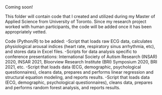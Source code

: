 Coming soon!

This folder will contain code that I created and utilized during my Master of Applied Science from University of Toronto. Since my research project worked with human participants, the code will be added once it has been appropriately vetted.

Code (Python/R) to be added:
-Script that loads raw ECG data, calculates physiological arousal indices (heart rate, respiratory sinus arrhythmia, etc), and stores data in Excel files.
-Scripts for data analysis specific to conference presentations: International Society of Autism Research (INSAR) 2020, INSAR 2021, Bloorview Research Institute (BRI) Symposium 2020, BRI 2021, etc.
-Script that loads data (ECG, demographic, psychological questionnaires), cleans data, prepares and performs linear regression and structural equation modeling, and reports results.
-Script that loads data (ECG, demographic, psychological questionnaires), cleans data, prepares and performs random forest analysis, and reports results.